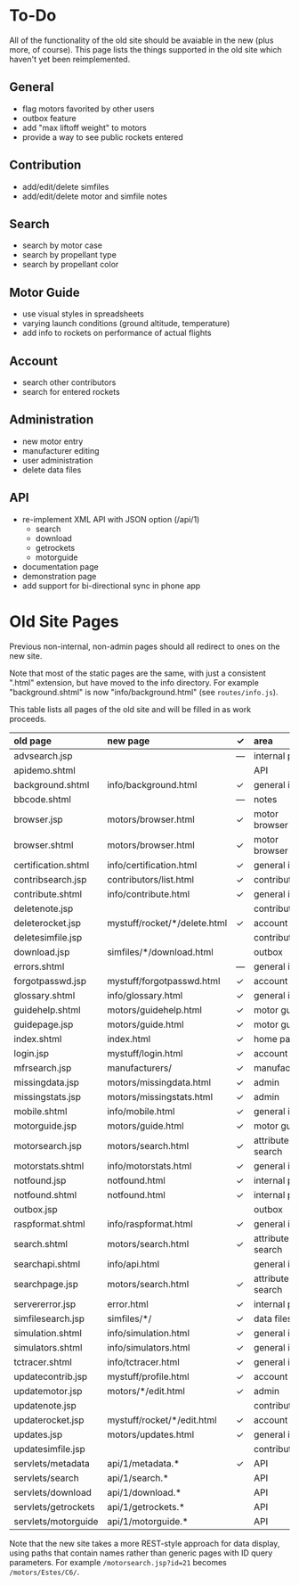 # To-Do

All of the functionality of the old site should be avaiable in the new (plus more, of course).
This page lists the things supported in the old site which haven't yet been reimplemented.

## General

 * flag motors favorited by other users
 * outbox feature
 * add "max liftoff weight" to motors
 * provide a way to see public rockets entered

## Contribution

 * add/edit/delete simfiles
 * add/edit/delete motor and simfile notes

## Search

 * search by motor case
 * search by propellant type
 * search by propellant color

## Motor Guide

 * use visual styles in spreadsheets
 * varying launch conditions (ground altitude, temperature)
 * add info to rockets on performance of actual flights

## Account

 * search other contributors
 * search for entered rockets

## Administration

 * new motor entry
 * manufacturer editing
 * user administration
 * delete data files

## API

 * re-implement XML API with JSON option (/api/1)
   * search
   * download
   * getrockets
   * motorguide
 * documentation page
 * demonstration page
 * add support for bi-directional sync in phone app

# Old Site Pages

Previous non-internal, non-admin pages should all redirect to ones on the new site.

Note that most of the static pages are the same, with just a consistent ".html" extension,
but have moved to the info directory.
For example "background.shtml" is now "info/background.html" (see `routes/info.js`).

This table lists all pages of the old site and will be filled in as work proceeds.

| old page            | new page                     | ✓ | area |
|:--------------------|:-----------------------------|---|:------|
| advsearch.jsp       |                              | — | internal page |
| apidemo.shtml       |                              |   | API |
| background.shtml    | info/background.html         | ✓ | general info |
| bbcode.shtml        |                              | — | notes |
| browser.jsp         | motors/browser.html          | ✓ | motor browser |
| browser.shtml       | motors/browser.html          | ✓ | motor browser |
| certification.shtml | info/certification.html      | ✓ | general info |
| contribsearch.jsp   | contributors/list.html       | ✓ | contribution |
| contribute.shtml    | info/contribute.html         | ✓ | general info |
| deletenote.jsp      |                              |   | contribution |
| deleterocket.jsp    | mystuff/rocket/*/delete.html | ✓ | account |
| deletesimfile.jsp   |                              |   | contribution |
| download.jsp        | simfiles/*/download.html     |   | outbox |
| errors.shtml        |                              | — | general info |
| forgotpasswd.jsp    | mystuff/forgotpasswd.html    | ✓ | account |
| glossary.shtml      | info/glossary.html           | ✓ | general info |
| guidehelp.shtml     | motors/guidehelp.html        | ✓ | motor guide |
| guidepage.jsp       | motors/guide.html            | ✓ | motor guide |
| index.shtml         | index.html                   | ✓ | home page |
| login.jsp           | mystuff/login.html           | ✓ | account |
| mfrsearch.jsp       | manufacturers/               | ✓ | manufacturers |
| missingdata.jsp     | motors/missingdata.html      | ✓ | admin |
| missingstats.jsp    | motors/missingstats.html     | ✓ | admin |
| mobile.shtml        | info/mobile.html             | ✓ | general info |
| motorguide.jsp      | motors/guide.html            | ✓ | motor guide |
| motorsearch.jsp     | motors/search.html           | ✓ | attribute search |
| motorstats.shtml    | info/motorstats.html         | ✓ | general info |
| notfound.jsp        | notfound.html                | ✓ | internal page |
| notfound.shtml      | notfound.html                | ✓ | internal page |
| outbox.jsp          |                              |   | outbox |
| raspformat.shtml    | info/raspformat.html         | ✓ | general info |
| search.shtml        | motors/search.html           | ✓ | attribute search |
| searchapi.shtml     | info/api.html                |   | general info |
| searchpage.jsp      | motors/search.html           | ✓ | attribute search |
| servererror.jsp     | error.html                   | ✓ | internal page |
| simfilesearch.jsp   | simfiles/*/                  | ✓ | data files |
| simulation.shtml    | info/simulation.html         | ✓ | general info |
| simulators.shtml    | info/simulators.html         | ✓ | general info |
| tctracer.shtml      | info/tctracer.html           | ✓ | general info |
| updatecontrib.jsp   | mystuff/profile.html         | ✓ | account |
| updatemotor.jsp     | motors/*/edit.html           | ✓ | admin |
| updatenote.jsp      |                              |   | contribution |
| updaterocket.jsp    | mystuff/rocket/*/edit.html   | ✓ | account |
| updates.jsp         | motors/updates.html          | ✓ | general info |
| updatesimfile.jsp   |                              |   | contribution |
| servlets/metadata   | api/1/metadata.*             | ✓ | API |
| servlets/search     | api/1/search.*               |   | API |
| servlets/download   | api/1/download.*             |   | API |
| servlets/getrockets | api/1/getrockets.*           |   | API |
| servlets/motorguide | api/1/motorguide.*           |   | API |

Note that the new site takes a more REST-style approach for data display, using paths
that contain names rather than generic pages with ID query parameters.
For example `/motorsearch.jsp?id=21` becomes `/motors/Estes/C6/`.
